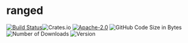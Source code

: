 # ranged
[![Build Status](https://travis-ci.com/aDotInTheVoid/ranged.svg?branch=master)](https://travis-ci.com/aDotInTheVoid/ranged)![Crates.io](https://img.shields.io/crates/l/ranged.svg)
[![Apache-2.0](https://img.shields.io/crates/l/ranged.svg)](https://github.com/aDotInTheVoid/ranged/blob/master/LICENCE.md)
![GitHub Code Size in Bytes](https://img.shields.io/github/languages/code-size/adotinthevoid/ranged.svg)
![Number of Downloads](https://img.shields.io/crates/d/ranged.svg)
![Version](https://img.shields.io/crates/v/ranged.svg)
